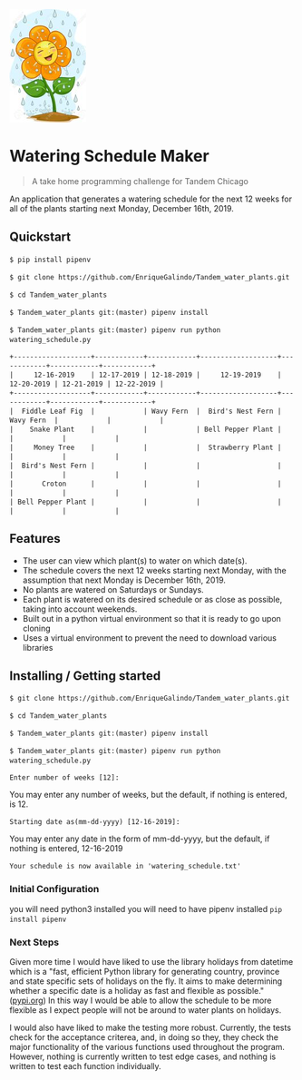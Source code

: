 ![LOGO](happy_flower.jpeg)
# Watering Schedule Maker
> A take home programming challenge for Tandem Chicago

An application that generates a watering schedule for the next 12 weeks for all of the plants starting next Monday, December 16th, 2019.

## Quickstart

`$ pip install pipenv`

`$ git clone https://github.com/EnriqueGalindo/Tandem_water_plants.git`

`$ cd Tandem_water_plants`

`$ Tandem_water_plants git:(master) pipenv install`

`$ Tandem_water_plants git:(master) pipenv run python watering_schedule.py`
```
+-------------------+------------+------------+-------------------+------------+------------+------------+
|     12-16-2019    | 12-17-2019 | 12-18-2019 |     12-19-2019    | 12-20-2019 | 12-21-2019 | 12-22-2019 |
+-------------------+------------+------------+-------------------+------------+------------+------------+
|  Fiddle Leaf Fig  |            | Wavy Fern  |  Bird's Nest Fern | Wavy Fern  |            |            |
|    Snake Plant    |            |            | Bell Pepper Plant |            |            |            |
|     Money Tree    |            |            |  Strawberry Plant |            |            |            |
|  Bird's Nest Fern |            |            |                   |            |            |            |
|       Croton      |            |            |                   |            |            |            |
| Bell Pepper Plant |            |            |                   |            |            |            |
```

## Features

* The user can view which plant(s) to water on which date(s).
* The schedule covers the next 12 weeks starting next Monday, with the assumption that next Monday is December
 16th, 2019.
* No plants are watered on Saturdays or Sundays.
* Each plant is watered on its desired schedule or as close as possible, taking into account weekends.
* Built out in a python virtual environment so that it is ready to go upon cloning
* Uses a virtual environment to prevent the need to download various libraries

## Installing / Getting started

`$ git clone https://github.com/EnriqueGalindo/Tandem_water_plants.git`

`$ cd Tandem_water_plants`

`$ Tandem_water_plants git:(master) pipenv install`

`$ Tandem_water_plants git:(master) pipenv run python watering_schedule.py`
```
Enter number of weeks [12]: 
```
You may enter any number of weeks, but the default, if nothing is entered, is 12.
```
Starting date as(mm-dd-yyyy) [12-16-2019]: 
```
You may enter any date in the form of mm-dd-yyyy, but the default, if nothing is entered, 12-16-2019
```
Your schedule is now available in 'watering_schedule.txt'
```

### Initial Configuration

you will need python3 installed
you will need to have pipenv installed 
`pip install pipenv`

### Next Steps

Given more time I would have liked to use the library holidays from datetime which is a "fast, efficient Python 
library for generating country, province and state specific sets of holidays on the fly. It aims to make 
determining whether a specific date is a holiday as fast and flexible as possible." ([pypi.org](https://pypi.org/project/holidays/)) 
In this way I would be able to allow the schedule to be more flexible as I expect people will
not be around to water plants on holidays.

I would also have liked to make the testing more robust. Currently, the tests check for the acceptance criterea,
and, in doing so they, they check the major functionality of the various functions used throughout the program. 
However, nothing is currently written to test edge cases, and nothing is written to test each function individually.
